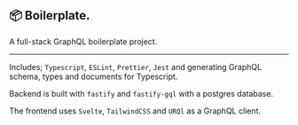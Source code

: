 ## 📦 Boilerplate. 

A full-stack GraphQL boilerplate project.

---
Includes; `Typescript`, `ESLint`, `Prettier`, `Jest` and generating GraphQL schema, types and documents for Typescript.

Backend is built with `fastify` and `fastify-gql` with a postgres database.

The frontend uses `Svelte`, `TailwindCSS` and `URQl` as a GraphQL client.
